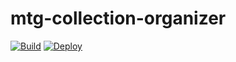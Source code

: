 # mtg-collection-organizer

[![Build](https://github.com/guibaarros/mtg-collection-organizer/actions/workflows/build.yml/badge.svg)](https://github.com/guibaarros/mtg-collection-organizer/actions/workflows/build.yml)
[![Deploy](https://github.com/guibaarros/mtg-collection-organizer/actions/workflows/deploy-heroku-main.yml/badge.svg)](https://github.com/guibaarros/mtg-collection-organizer/actions/workflows/deploy-heroku-main.yml)